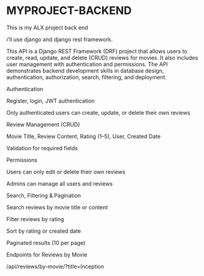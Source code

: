 # MYPROJECT-BACKEND
This is my ALX project back end


i'll use django and django rest framework.

This API is a Django REST Framework (DRF) project that allows users to create, read, update, and delete (CRUD) reviews for movies. It also includes user management with authentication and permissions. The API demonstrates backend development skills in database design, authentication, authorization, search, filtering, and deployment.

Authentication

Register, login, JWT authentication

Only authenticated users can create, update, or delete their own reviews

Review Management (CRUD)

Movie Title, Review Content, Rating (1–5), User, Created Date

Validation for required fields

Permissions

Users can only edit or delete their own reviews

Admins can manage all users and reviews

Search, Filtering & Pagination

Search reviews by movie title or content

Filter reviews by rating

Sort by rating or created date

Paginated results (10 per page)

Endpoints for Reviews by Movie

/api/reviews/by-movie/?title=Inception